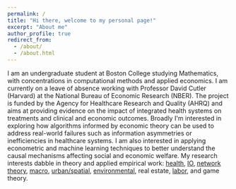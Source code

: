 ```yaml
---
permalink: /
title: "Hi there, welcome to my personal page!"
excerpt: "About me"
author_profile: true
redirect_from: 
  - /about/
  - /about.html
---
```


I am an undergraduate student at Boston College studying Mathematics, with concentrations in computational methods and applied economics. I am currently on a leave of absence working with Professor David Cutler (Harvard) at the National Bureau of Economic Research (NBER). The project is funded by the Agency for Healthcare Research and Quality (AHRQ) and aims at providing evidence on the impact of integrated health systems on treatments and clinical and economic outcomes. Broadly I'm interested in exploring how algorithms informed by economic theory can be used to address real-world failures such as information asymmetries or inefficiencies in healthcare systems. I am also interested in applying econometric and machine learning techniques to better understand the causal mechanisms affecting social and economic welfare. My research interests dabble in theory and applied empirical work: [health](https://pubs.aeaweb.org/doi/pdfplus/10.1257/089533003769204371), [IO](https://economics.mit.edu/files/7535), [network theory](http://bengolub.net/wp-content/uploads/2020/05/homophily-predict.pdf), [macro](https://pubs.aeaweb.org/doi/pdfplus/10.1257/aer.101.6.2530), [urban/spatial](https://yichensu.files.wordpress.com/2020/06/jmp_062420.pdf), [environmental](https://www.sciencedirect.com/science/article/pii/092876559390017O), real estate, [labor](https://www.jstor.org/stable/2535043?seq=6#metadata_info_tab_contents), and game theory. 







